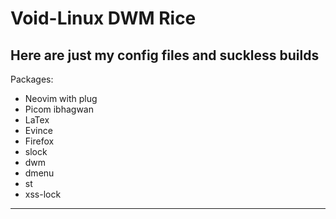# Void-Linux DWM Rice
Here are just my config files and suckless builds
-------------------
Packages:
- Neovim with plug
- Picom ibhagwan
- LaTex
- Evince
- Firefox
- slock
- dwm
- dmenu
- st
- xss-lock
------------------
